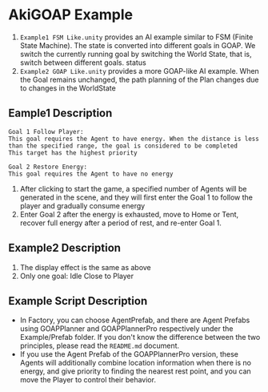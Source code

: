 # AkiGOAP Example

1. ``Example1 FSM Like.unity`` provides an AI example similar to FSM (Finite State Machine). The state is converted into different goals in GOAP. We switch the currently running goal by switching the World State, that is, switch between different goals. status
2. ``Example2 GOAP Like.unity`` provides a more GOAP-like AI example. When the Goal remains unchanged, the path planning of the Plan changes due to changes in the WorldState

## Eample1 Description

```
Goal 1 Follow Player:
This goal requires the Agent to have energy. When the distance is less than the specified range, the goal is considered to be completed
This target has the highest priority
```
```
Goal 2 Restore Energy:
This goal requires the Agent to have no energy
```

1. After clicking to start the game, a specified number of Agents will be generated in the scene, and they will first enter the Goal 1 to follow the player and gradually consume energy
2. Enter Goal 2 after the energy is exhausted, move to Home or Tent, recover full energy after a period of rest, and re-enter Goal 1.

## Example2 Description

1. The display effect is the same as above
2. Only one goal: Idle Close to Player 

## Example Script Description

- In Factory, you can choose AgentPrefab, and there are Agent Prefabs using GOAPPlanner and GOAPPlannerPro respectively under the Example/Prefab folder. If you don't know the difference between the two principles, please read the ```README.md``` document.
- If you use the Agent Prefab of the GOAPPlannerPro version, these Agents will additionally combine location information when there is no energy, and give priority to finding the nearest rest point, and you can move the Player to control their behavior.